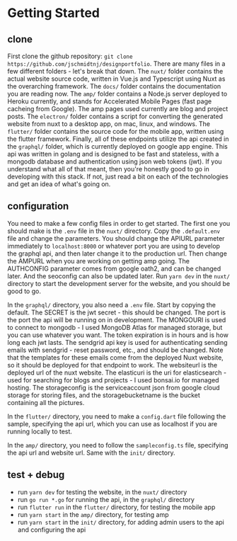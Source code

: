 # Getting Started

## clone

First clone the github repository: `git clone https://github.com/jschmidtnj/designportfolio`. There are many files in a few different folders - let's break that down. The `nuxt/` folder contains the actual website source code, written in Vue.js and Typescript using Nuxt as the overarching framework. The `docs/` folder contains the documentation you are reading now. The `amp/` folder contains a Node.js server deployed to Heroku currently, and stands for Accelerated Mobile Pages (fast page cacheing from Google). The amp pages used currently are blog and project posts. The `electron/` folder contains a script for converting the generated website from nuxt to a desktop app, on mac, linux, and windows. The `flutter/` folder contains the source code for the mobile app, written using the flutter framework. Finally, all of these endpoints utilize the api created in the `graphql/` folder, which is currently deployed on google app engine. This api was written in golang and is designed to be fast and stateless, with a mongodb database and authentication using json web tokens (jwt). If you understand what all of that meant, then you're honestly good to go in developing with this stack. If not, just read a bit on each of the technologies and get an idea of what's going on.

## configuration

You need to make a few config files in order to get started. The first one you should make is the `.env` file in the `nuxt/` directory. Copy the `.default.env` file and change the parameters. You should change the APIURL parameter immediately to `localhost:8000` or whatever port you are using to develop the graphql api, and then later change it to the production url. Then change the AMPURL when you are working on getting amp going. The AUTHCONFIG parameter comes from google oath2, and can be changed later. And the seoconfig can also be updated later. Run `yarn dev` in the `nuxt/` directory to start the development server for the website, and you should be good to go.  

In the `graphql/` directory, you also need a `.env` file. Start by copying the default. The SECRET is the jwt secret - this should be changed. The port is the port the api will be running on in development. The MONGOURI is used to connect to mongodb - I used MongoDB Atlas for managed storage, but you can use whatever you want. The token expiration is in hours and is how long each jwt lasts. The sendgrid api key is used for authenticating sending emails with sendgrid - reset password, etc., and should be changed. Note that the templates for these emails come from the deployed Nuxt website, so it should be deployed for that endpoint to work. The websiteurl is the deployed url of the nuxt website. The elasticuri is the uri for elasticsearch - used for searching for blogs and projects - I used bonsai.io for managed hosting. The storageconfig is the serviceaccount json from google cloud storage for storing files, and the storagebucketname is the bucket containing all the pictures.

In the `flutter/` directory, you need to make a `config.dart` file following the sample, specifying the api url, which you can use as localhost if you are running locally to test.

In the `amp/` directory, you need to follow the `sampleconfig.ts` file, specifying the api url and website url. Same with the `init/` directory.

## test + debug

- run `yarn dev` for testing the website, in the `nuxt/` directory
- run `go run *.go` for running the api, in the `graphql/` directory
- run `flutter run` in the `flutter/` directory, for testing the mobile app
- run `yarn start` in the `amp/` directory, for testing amp
- run `yarn start` in the `init/` directory, for adding admin users to the api and configuring the api
